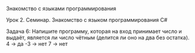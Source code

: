 Знакомство с языками программирования

Урок 2. Семинар. Знакомство с языком программирования C#


Задача 6: Напишите программу, которая на вход принимает число и выдаёт, является ли число чётным (делится ли оно на два без остатка).
4 -> да
-3 -> нет
7 -> нет


